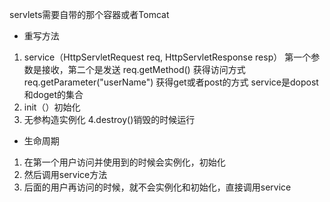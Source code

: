 servlets需要自带的那个容器或者Tomcat


- 重写方法
1. service（HttpServletRequest req, HttpServletResponse resp）
第一个参数是接收，第二个是发送
req.getMethod()   获得访问方式
req.getParameter("userName")  获得get或者post的方式
service是dopost和doget的集合
2. init（）初始化
3. 无参构造实例化
4.destroy()销毁的时候运行

- 生命周期
1. 在第一个用户访问并使用到的时候会实例化，初始化
2. 然后调用service方法
3. 后面的用户再访问的时候，就不会实例化和初始化，直接调用service